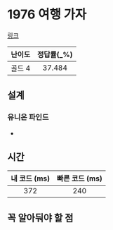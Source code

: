 # 1976 여행 가자

[링크](https://www.acmicpc.net/problem/1976)

| 난이도  |    정답률(\_%)     |
|:----:|:---------------:|
| 골드 4 |     	37.484     |

## 설계

### 유니온 파인드
- 

## 시간

| 내 코드 (ms) | 빠른 코드 (ms) |
|:---------:|:----------:|
|    372    |    240     |

## 꼭 알아둬야 할 점

